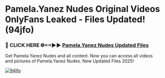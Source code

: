 # Pamela.Yanez Nudes Original Videos 0nlyFans Leaked - Files Updated! (94jfo)

<h3>🔴 CLICK HERE 🌐==►► <a href="https://tinyurl.com/yrmya6cz" rel="nofollow">Pamela.Yanez Nudes Updated Files</a></h3>

Get Pamela.Yanez Nudes and all content. Now you can access all videos and pictures of Pamela.Yanez Nudes. New Updated Files 2025!

[![94jfo](https://i.imgur.com/FMdXYCs.gif)](https://tinyurl.com/yrmya6cz)
